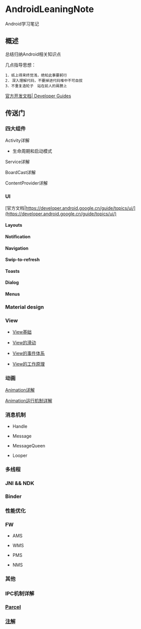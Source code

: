 # AndroidLeaningNote
Android学习笔记

## 概述
总结归纳Android相关知识点

几点指导思想：

    1．纸上得来终觉浅，绝知此事要躬行
    2. 深入理解代码，不要掉进代码堆中不可自拔
    3．不重复造轮子　站在前人的肩膀上

[官方开发文档| Developer Guides ](https://developer.android.google.cn/guide/)

## 传送门

### 四大组件

Activity详解

* 生命周期和启动模式

Service详解

BoardCast详解

ContentProvider详解


### UI

[官方文档|https://developer.android.google.cn/guide/topics/ui/](https://developer.android.google.cn/guide/topics/ui/)

#### Layouts

#### Notification

#### Navigation


#### Swip-to-refresh

#### Toasts

#### Dialog

#### Menus

#### 

### Material design



### View

* [View基础](./doc/View/View.md)

* [View的滑动](./doc/View/View_Slide.md)

* [View的事件体系](./doc/View/View_Event_Architectures.md)

* [View的工作原理](./doc/View/View_Principle.md)

### 动画 

[Animation详解](./doc/Animation/Animation.md)

[Animation运行机制详解](https://www.jianshu.com/p/ee7e3d79006d)

### 消息机制

* Handle

* Message

* MessageQueen

* Looper

### 多线程

### JNI && NDK

### Binder

### 性能优化
 
### FW

* AMS

* WMS

* PMS

* NMS


### 其他

### IPC机制详解

### [Parcel](doc/Parcel/Parcel.md)

### [注解](doc/Annotation/Annotation.md)



